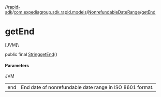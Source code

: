 //[rapid-sdk](../../../index.md)/[com.expediagroup.sdk.rapid.models](../index.md)/[NonrefundableDateRange](index.md)/[getEnd](get-end.md)

# getEnd

[JVM]\

public final [String](https://docs.oracle.com/javase/8/docs/api/java/lang/String.html)[getEnd](get-end.md)()

#### Parameters

JVM

| | |
|---|---|
| end | End date of nonrefundable date range in ISO 8601 format. |
